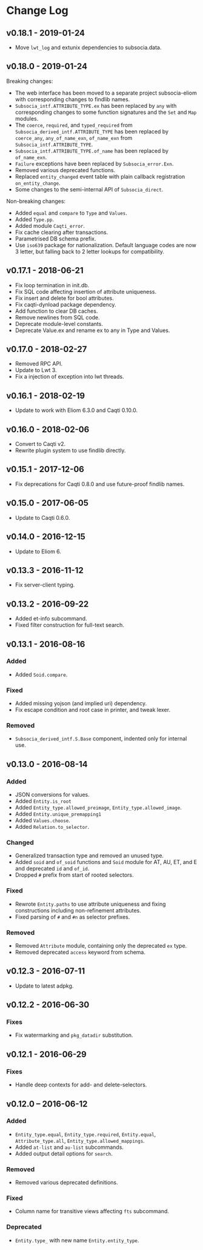 # Change Log

## v0.18.1 - 2019-01-24

- Move `lwt_log` and extunix dependencies to subsocia.data.

## v0.18.0 - 2019-01-24

Breaking changes:

- The web interface has been moved to a separate project subsocia-eliom with
  corresponding changes to findlib names.
- `Subsocia_intf.ATTRIBUTE_TYPE.ex` has been replaced by `any` with
  corresponding changes to some function signatures and the `Set` and `Map`
  modules.
- The `coerce`, `required`, and `typed_required` from
  `Subsocia_derived_intf.ATTRIBUTE_TYPE` has
  been replaced by `coerce_any`, `any_of_name_exn`, `of_name_exn` from
  `Subsocia_intf.ATTRIBUTE_TYPE`.
- `Subsocia_intf.ATTRIBUTE_TYPE.of_name` has been replaced by `of_name_exn`.
- `Failure` exceptions have been replaced by `Subsocia_error.Exn`.
- Removed various deprecated functions.
- Replaced `entity_changed` event table with plain callback registration
  `on_entity_change`.
- Some changes to the semi-internal API of `Subsocia_direct`.

Non-breaking changes:

- Added `equal` and `compare` to `Type` and `Values`.
- Added `Type.pp`.
- Added module `Caqti_error`.
- Fix cache clearing after transactions.
- Parametrised DB schema prefix.
- Use `iso639` package for nationalization. Default language codes are now 3
  letter, but falling back to 2 letter lookups for compatibility.

## v0.17.1 - 2018-06-21

- Fix loop termination in init.db.
- Fix SQL code affecting insertion of attribute uniqueness.
- Fix insert and delete for bool attributes.
- Fix caqti-dynload package dependency.
- Add function to clear DB caches.
- Remove newlines from SQL code.
- Deprecate module-level constants.
- Deprecate Value.ex and rename ex to any in Type and Values.

## v0.17.0 - 2018-02-27

- Removed RPC API.
- Update to Lwt 3.
- Fix a injection of exception into lwt threads.

## v0.16.1 - 2018-02-19

- Update to work with Eliom 6.3.0 and Caqti 0.10.0.

## v0.16.0 - 2018-02-06

- Convert to Caqti v2.
- Rewrite plugin system to use findlib directly.

## v0.15.1 - 2017-12-06

- Fix deprecations for Caqti 0.8.0 and use future-proof findlib names.

## v0.15.0 - 2017-06-05

- Update to Caqti 0.6.0.

## v0.14.0 - 2016-12-15

- Update to Eliom 6.

## v0.13.3 - 2016-11-12

- Fix server-client typing.

## v0.13.2 - 2016-09-22

- Added et-info subcommand.
- Fixed filter construction for full-text search.

## v0.13.1 - 2016-08-16

### Added
- Added `Soid.compare`.

### Fixed
- Added missing yojson (and implied uri) dependency.
- Fix escape condition and root case in printer, and tweak lexer.

### Removed
- `Subsocia_derived_intf.S.Base` component, indented only for internal use.

## v0.13.0 - 2016-08-14

### Added
- JSON conversions for values.
- Added `Entity.is_root`
- Added `Entity_type.allowed_preimage`, `Entity_type.allowed_image`.
- Added `Entity.unique_premapping1`
- Added `Values.choose`.
- Added `Relation.to_selector`.

### Changed
- Generalized transaction type and removed an unused type.
- Added `soid` and `of_soid` functions and `Soid` module for AT, AU, ET, and
  E and deprecated `id` and `of_id`.
- Dropped `#` prefix from start of rooted selectors.

### Fixed
- Rewrote `Entity.paths` to use attribute uniqueness and fixing
  constructions including non-refinement attributes.
- Fixed parsing of `#` and `#n` as selector prefixes.

### Removed
- Removed `Attribute` module, containing only the deprecated `ex` type.
- Removed deprecated `access` keyword from schema.

## v0.12.3 - 2016-07-11
- Update to latest adpkg.

## v0.12.2 - 2016-06-30

### Fixes
- Fix watermarking and `pkg_datadir` substitution.

## v0.12.1 - 2016-06-29

### Fixes
- Handle deep contexts for add- and delete-selectors.

## v0.12.0 – 2016-06-12

### Added
- `Entity_type.equal`, `Entity_type.required`, `Entity.equal`,
  `Attribute_type.all`, `Entity_type.allowed_mappings`.
- Added `at-list` and `au-list` subcommands.
- Added output detail options for `search`.

### Removed
- Removed various deprecated definitions.

### Fixed
- Column name for transitive views affecting `fts` subcommand.

### Deprecated
- `Entity.type_` with new name `Entity.entity_type`.
